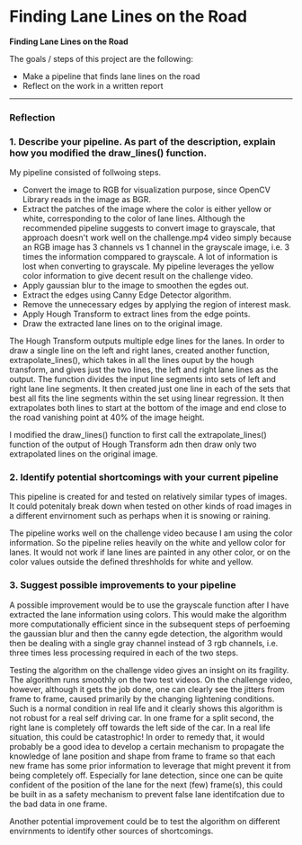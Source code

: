 # **Finding Lane Lines on the Road** 

**Finding Lane Lines on the Road**

The goals / steps of this project are the following:
* Make a pipeline that finds lane lines on the road
* Reflect on the work in a written report


[//]: # (Image References)

[image1]: ./examples/grayscale.jpg "Grayscale"

---

### Reflection

### 1. Describe your pipeline. As part of the description, explain how you modified the draw_lines() function.

My pipeline consisted of follwoing steps. 

* Convert the image to RGB for visualization purpose, since OpenCV Library reads in the image as BGR.
* Extract the patches of the image where the color is either yellow or white, corresponding to the color of lane lines. Although the recommended pipeline suggests to convert image to grayscale, that approach doesn't work well on the challenge.mp4 video simply because an RGB image has 3 channels vs 1 channel in the grayscale image, i.e. 3 times the information comppared to grayscale. A lot of information is lost when converting to grayscale. My pipeline leverages the yellow color information to give decent result on the challenge video.
* Apply gaussian blur to the image to smoothen the egdes out.
* Extract the edges using Canny Edge Detector algorithm.
* Remove the unnecessary edges by applying the region of interest mask.
* Apply Hough Transform to extract lines from the edge points.
* Draw the extracted lane lines on to the original image.
    

The Hough Transform outputs multiple edge lines for the lanes. In order to draw a single line on the left and right lanes, created another function, extrapolate_lines(), which takes in all the lines ouput by the hough transform, and gives just the two lines, the left and right lane lines as the output. The function divides the input line segments into sets of left and right lane line segments. It then created just one line in each of the sets that best all fits the line segments within the set using linear regression. It then extrapolates both lines to start at the bottom of the image and end close to the road vanishing point at 40% of the image height.

I modified the draw_lines() function to first call the extrapolate_lines() function of the output of Hough Transform adn then draw only two extrapolated lines on the original image.


### 2. Identify potential shortcomings with your current pipeline


This pipeline is created for and tested on relatively similar types of images. It could potenitaly break down when tested on other kinds of road images in a different envirnoment such as perhaps when it is snowing or raining.

The pipeline works well on the challenge video because I am using the color information. So the pipeline relies heavily on the white and yellow color for lanes. It would not work if lane lines are painted in any other color, or on the color values outside the defined threshholds for white and yellow.


### 3. Suggest possible improvements to your pipeline

A possible improvement would be to use the grayscale function after I have extracted the lane information using colors. This would make the algorithm more computationally efficient since in the subsequent steps of perfoeming the gaussian blur and then the canny egde detection, the algorithm would then be dealing with a single gray channel instead of 3 rgb channels, i.e. three times less processing required in each of the two steps.

Testing the algorithm on the challenge video gives an insight on its fragility. The algorithm runs smoothly on the two test videos. On the challenge video, however, although it gets the job done, one can clearly see the jitters from frame to frame, caused primarily by the changing lightening conditions. Such is a normal condition in real life and it clearly shows this algorithm is not robust for a real self driving car. In one frame for a split second, the right lane is completely off towards the left side of the car. In a real life situation, this could be catastrophic! In order to remedy that, it would probably be a good idea to develop a certain mechanism to propagate the knowledge of lane position and shape from frame to frame so that each new frame has some prior information to leverage that might prevent it from being completely off. Especially for lane detection, since one can be quite confident of the position of the lane for the next (few) frame(s), this could be built in as a safety mechanism to prevent false lane identifcation due to the bad data in one frame.

Another potential improvement could be to test the algorithm on different envirnments to identify other sources of shortcomings. 
